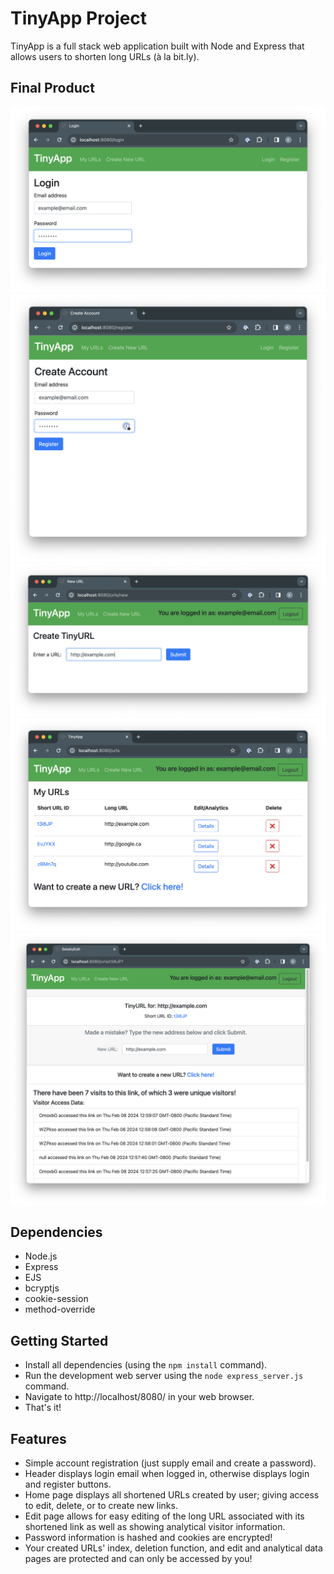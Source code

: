 # TinyApp Project

TinyApp is a full stack web application built with Node and Express that allows users to shorten long URLs (à la bit.ly). 

## Final Product

![This is the login screen](/screenshots/Login.png)
![This page allows you to create an account.](/screenshots/Register.png)
![This is the page to create shortened URLs.](/screenshots/CreateTinyURL.png)
![This page lists all created URLs by the logged in user and gives access to details and delete buttons](/screenshots/URLIndex.png)
![This page allows editing the long URL referenced by a short URL link and also shows analytical visitor information](/screenshots/Details.png)

## Dependencies

- Node.js
- Express
- EJS
- bcryptjs
- cookie-session
- method-override

## Getting Started

- Install all dependencies (using the `npm install` command).
- Run the development web server using the `node express_server.js` command.
- Navigate to http://localhost/8080/ in your web browser.
- That's it!

## Features

- Simple account registration (just supply email and create a password).
- Header displays login email when logged in, otherwise displays login and register buttons.
- Home page displays all shortened URLs created by user; giving access to edit, delete, or to create new links.
- Edit page allows for easy editing of the long URL associated with its shortened link as well as showing analytical visitor information.
- Password information is hashed and cookies are encrypted!
- Your created URLs' index, deletion function, and edit and analytical data pages are protected and can only be accessed by you!
